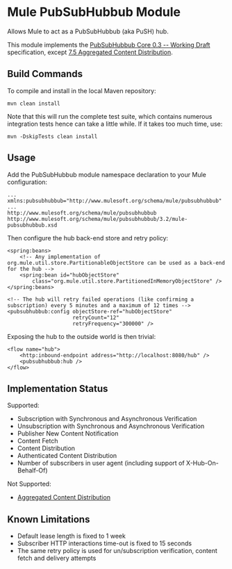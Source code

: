 Mule PubSubHubbub Module
========================

Allows Mule to act as a PubSubHubbub (aka PuSH) hub.

This module implements the [PubSubHubbub Core 0.3 -- Working Draft](http://pubsubhubbub.googlecode.com/svn/trunk/pubsubhubbub-core-0.3.html) specification, except [7.5 Aggregated Content Distribution](http://pubsubhubbub.googlecode.com/svn/trunk/pubsubhubbub-core-0.3.html#aggregatedistribution).


Build Commands
--------------

To compile and install in the local Maven repository:

    mvn clean install  

Note that this will run the complete test suite, which contains numerous integration tests hence can take a little while. If it takes too much time, use:

    mvn -DskipTests clean install
    

Usage
-----

Add the PubSubHubbub module namespace declaration to your Mule configuration:

    ...
    xmlns:pubsubhubbub="http://www.mulesoft.org/schema/mule/pubsubhubbub"
    ...
    http://www.mulesoft.org/schema/mule/pubsubhubbub http://www.mulesoft.org/schema/mule/pubsubhubbub/3.2/mule-pubsubhubbub.xsd


Then configure the hub back-end store and retry policy:

    <spring:beans>
        <!-- Any implementation of org.mule.util.store.PartitionableObjectStore can be used as a back-end for the hub -->
        <spring:bean id="hubObjectStore"
            class="org.mule.util.store.PartitionedInMemoryObjectStore" />
    </spring:beans>

    <!-- The hub will retry failed operations (like confirming a subscription) every 5 minutes and a maximum of 12 times -->
    <pubsubhubbub:config objectStore-ref="hubObjectStore"
                         retryCount="12"
                         retryFrequency="300000" />

Exposing the hub to the outside world is then trivial:

    <flow name="hub">
        <http:inbound-endpoint address="http://localhost:8080/hub" />
        <pubsubhubbub:hub />
    </flow>

    
Implementation Status
---------------------

Supported:

- Subscription with Synchronous and Asynchronous Verification
- Unsubscription with Synchronous and Asynchronous Verification
- Publisher New Content Notification
- Content Fetch
- Content Distribution
- Authenticated Content Distribution
- Number of subscribers in user agent (including support of X-Hub-On-Behalf-Of)


Not Supported:

- [Aggregated Content Distribution](http://pubsubhubbub.googlecode.com/svn/trunk/pubsubhubbub-core-0.3.html#aggregatedistribution)

    
Known Limitations
-----------------

- Default lease length is fixed to 1 week
- Subscriber HTTP interactions time-out is fixed to 15 seconds
- The same retry policy is used for un/subscription verification, content fetch and delivery attempts
